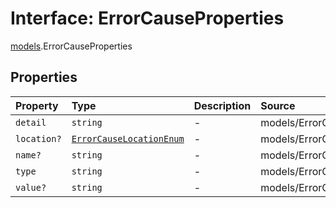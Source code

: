 # Interface: ErrorCauseProperties

[models](../index.md).ErrorCauseProperties

## Properties

| Property | Type | Description | Source |
| :------ | :------ | :------ | :------ |
| `detail` | `string` | - | models/ErrorCause.ts:67 |
| `location?` | [`ErrorCauseLocationEnum`](../type-aliases/ErrorCauseLocationEnum.md) | - | models/ErrorCause.ts:68 |
| `name?` | `string` | - | models/ErrorCause.ts:69 |
| `type` | `string` | - | models/ErrorCause.ts:66 |
| `value?` | `string` | - | models/ErrorCause.ts:70 |
